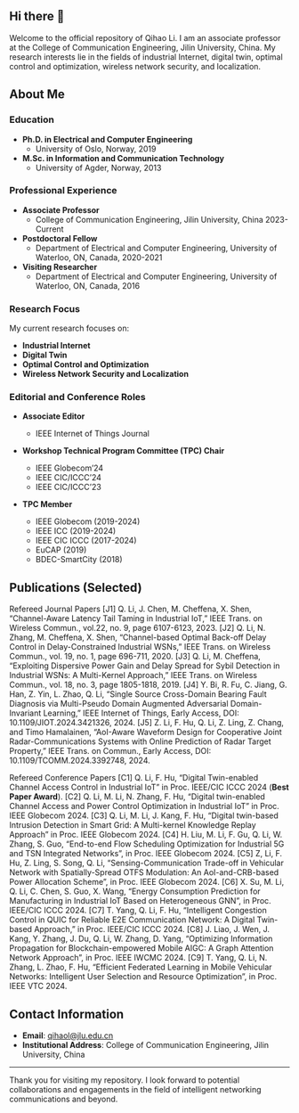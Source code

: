 ## Hi there 👋

Welcome to the official repository of Qihao Li. I am an associate professor at the College of Communication Engineering, Jilin University, China. My research interests lie in the fields of industrial Internet, digital twin, optimal control and optimization, wireless network security, and localization.

## About Me

### Education

- **Ph.D. in Electrical and Computer Engineering**
  - University of Oslo, Norway, 2019
- **M.Sc. in Information and Communication Technology**
  - University of Agder, Norway, 2013

### Professional Experience

- **Associate Professor**
  - College of Communication Engineering, Jilin University, China 2023-Current
- **Postdoctoral Fellow**
  - Department of Electrical and Computer Engineering, University of Waterloo, ON, Canada, 2020-2021
- **Visiting Researcher**
  - Department of Electrical and Computer Engineering, University of Waterloo, ON, Canada, 2016

### Research Focus

My current research focuses on:

- **Industrial Internet**
- **Digital Twin**
- **Optimal Control and Optimization**
- **Wireless Network Security and Localization**

### Editorial and Conference Roles

- **Associate Editor**
  - IEEE Internet of Things Journal

- **Workshop Technical Program Committee (TPC) Chair**
  - IEEE Globecom’24
  - IEEE CIC/ICCC’24
  - IEEE CIC/ICCC’23

- **TPC Member**
  - IEEE Globecom (2019-2024)
  - IEEE ICC (2019-2024)
  - IEEE CIC ICCC (2017-2024)
  - EuCAP (2019)
  - BDEC-SmartCity (2018)

## Publications (Selected)

Refereed Journal Papers
[J1] Q. Li, J. Chen, M. Cheffena, X. Shen, “Channel-Aware Latency Tail Taming in Industrial IoT,” IEEE Trans. on Wireless Commun., vol.22, no. 9, page 6107-6123, 2023.
[J2] Q. Li, N. Zhang, M. Cheffena, X. Shen, “Channel-based Optimal Back-off Delay Control in Delay-Constrained Industrial WSNs,” IEEE Trans. on Wireless Commun., vol. 19, no. 1, page 696-711, 2020.
[J3] Q. Li, M. Cheffena, “Exploiting Dispersive Power Gain and Delay Spread for Sybil Detection in Industrial WSNs: A Multi-Kernel Approach,” IEEE Trans. on Wireless Commun., vol. 18, no. 3, page 1805-1818, 2019.
[J4] Y. Bi, R. Fu, C. Jiang, G. Han, Z. Yin, L. Zhao, Q. Li, “Single Source Cross-Domain Bearing Fault Diagnosis via Multi-Pseudo Domain Augmented Adversarial Domain-Invariant Learning,” IEEE Internet of Things, Early Access, DOI: 10.1109/JIOT.2024.3421326, 2024.
[J5] Z. Li, F. Hu, Q. Li, Z. Ling, Z. Chang, and Timo Hamalainen, “AoI-Aware Waveform Design for Cooperative Joint Radar-Communications Systems with Online Prediction of Radar Target Property,” IEEE Trans. on Commun., Early Access, DOI: 10.1109/TCOMM.2024.3392748, 2024.


Refereed Conference Papers
[C1] Q. Li, F. Hu, “Digital Twin-enabled Channel Access Control in Industrial IoT” in Proc. IEEE/CIC ICCC 2024 (**Best Paper Award**).
[C2] Q. Li, M. Li, N. Zhang, F. Hu, “Digital twin-enabled Channel Access and Power Control Optimization in Industrial IoT” in Proc. IEEE Globecom 2024.
[C3] Q. Li, M. Li, J. Kang, F. Hu, “Digital twin-based Intrusion Detection in Smart Grid: A Multi-kernel Knowledge Replay Approach” in Proc. IEEE Globecom 2024.
[C4] H. Liu, M. Li, F. Gu, Q. Li, W. Zhang, S. Guo, “End-to-end Flow Scheduling Optimization for Industrial 5G and TSN Integrated Networks”, in Proc. IEEE Globecom 2024.
[C5] Z, Li, F. Hu, Z. Ling, S. Song, Q. Li, “Sensing-Communication Trade-off in Vehicular Network with Spatially-Spread OTFS Modulation: An AoI-and-CRB-based Power Allocation Scheme”, in Proc. IEEE Globecom 2024.
[C6] X. Su, M. Li, Q. Li, C. Chen, S. Guo, X. Wang, “Energy Consumption Prediction for Manufacturing in Industrial IoT Based on Heterogeneous GNN”, in Proc. IEEE/CIC ICCC 2024.
[C7] T. Yang, Q. Li, F. Hu, “Intelligent Congestion Control in QUIC for Reliable E2E Communication Network: A Digital Twin-based Approach,” in Proc. IEEE/CIC ICCC 2024.
[C8] J. Liao, J. Wen, J. Kang, Y. Zhang, J. Du, Q. Li, W. Zhang, D. Yang, “Optimizing Information Propagation for Blockchain-empowered Mobile AIGC: A Graph Attention Network Approach”, in Proc. IEEE IWCMC 2024.
[C9] T. Yang, Q. Li, N. Zhang, L. Zhao, F. Hu, “Efficient Federated Learning in Mobile Vehicular Networks: Intelligent User Selection and Resource Optimization”, in Proc. IEEE VTC 2024.

## Contact Information

- **Email**: [qihaol@jlu.edu.cn](mailto:qihaol@jlu.edu.cn)
- **Institutional Address**: College of Communication Engineering, Jilin University, China


---

Thank you for visiting my repository. I look forward to potential collaborations and engagements in the field of intelligent networking communications and beyond.




<!--
**washake/washake** is a ✨ _special_ ✨ repository because its `README.md` (this file) appears on your GitHub profile.

Here are some ideas to get you started:

- 🔭 I’m currently working on ...
- 🌱 I’m currently learning ...
- 👯 I’m looking to collaborate on ...
- 🤔 I’m looking for help with ...
- 💬 Ask me about ...
- 📫 How to reach me: ...
- 😄 Pronouns: ...
- ⚡ Fun fact: ...
-->
